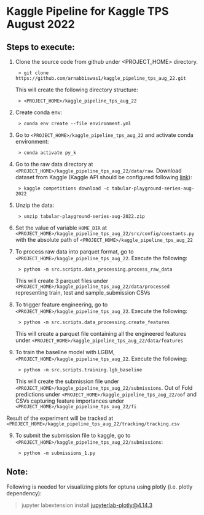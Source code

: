 # Kaggle Pipeline for **Kaggle TPS August 2022**

## Steps to execute:

1. Clone the source code from github under <PROJECT_HOME> directory.

        > git clone https://github.com/arnabbiswas1/kaggle_pipeline_tps_aug_22.git

    This will create the following directory structure:
    
        > <PROJECT_HOME>/kaggle_pipeline_tps_aug_22

2. Create conda env:

        > conda env create --file environment.yml

3. Go to `<PROJECT_HOME>/kaggle_pipeline_tps_aug_22` and activate conda environment:

        > conda activate py_k

3. Go to the raw data directory at `<PROJECT_HOME>/kaggle_pipeline_tps_aug_22/data/raw`. Download dataset from Kaggle (Kaggle API should be configured following [link](https://www.kaggle.com/docs/api#getting-started-installation-&-authentication)):

        > kaggle competitions download -c tabular-playground-series-aug-2022

4. Unzip the data:

        > unzip tabular-playground-series-aug-2022.zip

5. Set the value of variable `HOME_DIR` at `<PROJECT_HOME>/kaggle_pipeline_tps_aug_22/src/config/constants.py` with the absolute path of `<PROJECT_HOME>/kaggle_pipeline_tps_aug_22`

6. To process raw data into parquet format, go to `<PROJECT_HOME>/kaggle_pipeline_tps_aug_22`. Execute the following:

        > python -m src.scripts.data_processing.process_raw_data

    This will create 3 parquet files under `<PROJECT_HOME>/kaggle_pipeline_tps_aug_22/data/processed` representing train, test and sample_submission CSVs

7. To trigger feature engineering, go to `<PROJECT_HOME>/kaggle_pipeline_tps_aug_22`. Execute the following:

        > python -m src.scripts.data_processing.create_features

   This will create a parquet file containing all the engineered features under `<PROJECT_HOME>/kaggle_pipeline_tps_aug_22/data/features`

8. To train the baseline model with LGBM, `<PROJECT_HOME>/kaggle_pipeline_tps_aug_22`. Execute the following:

        > python -m src.scripts.training.lgb_baseline

     This will create the submission file under `<PROJECT_HOME>/kaggle_pipeline_tps_aug_22/submissions`. Out of Fold predictions under `<PROJECT_HOME>/kaggle_pipeline_tps_aug_22/oof` and CSVs capturing feature importances under `<PROJECT_HOME>/kaggle_pipeline_tps_aug_22/fi`

Result of the experiment will be tracked at `<PROJECT_HOME>/kaggle_pipeline_tps_aug_22/tracking/tracking.csv`

9. To submit the submission file to kaggle, go to `<PROJECT_HOME>/kaggle_pipeline_tps_aug_22/submissions`:

        > python -m submissions_1.py

## Note:

Following is needed for visualizing plots for optuna using plotly (i.e. plotly dependency):

> jupyter labextension install jupyterlab-plotly@4.14.3
